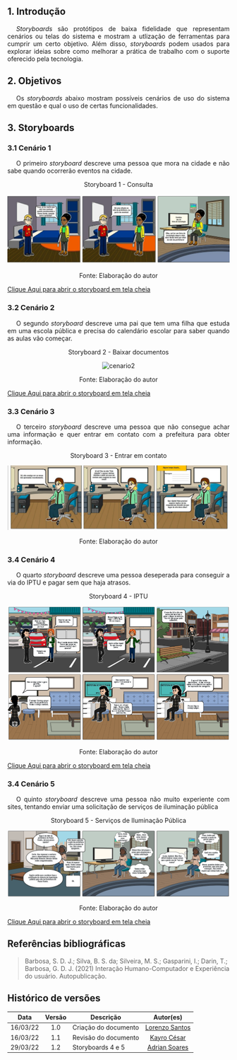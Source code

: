 ## 1. Introdução

<p style="text-indent: 20px; text-align: justify">
<i>Storyboards</i> são protótipos de baixa fidelidade que representam cenários ou telas do sistema e mostram a utlização de ferramentas para cumprir um certo objetivo. Além disso, <i>storyboards</i> podem usados para explorar ideias sobre como melhorar a prática de trabalho com o suporte oferecido pela tecnologia.
</p>

## 2. Objetivos

<p style="text-indent: 20px; text-align: justify">
Os <i>storyboards</i> abaixo mostram possíveis cenários de uso do sistema em questão e qual o uso de certas funcionalidades.
</p>


## 3. Storyboards


### 3.1 Cenário 1
<p style="text-indent: 20px; text-align: justify">
O primeiro <i>storyboard</i> descreve uma pessoa que mora na cidade e não sabe quando ocorrerão eventos na cidade.</p>


<center>
<figcaption>Storyboard 1 - Consulta</figcaption>

   ![cenario1](https://raw.githubusercontent.com/Interacao-Humano-Computador/2021.2-Prefeitura-de-Passo-Fundo/storyboard/assets/img/cenario1.png)

<figcaption>Fonte: Elaboração do autor</figcaption>
</center>

<a href="https://raw.githubusercontent.com/Interacao-Humano-Computador/2021.2-Prefeitura-de-Passo-Fundo/storyboard/assets/img/cenario1.png">Clique Aqui para abrir o storyboard em tela cheia</a>

### 3.2 Cenário 2
<p style="text-indent: 20px; text-align: justify">
O segundo <i>storyboard</i> descreve uma pai que tem uma filha que estuda em uma escola pública e precisa do calendário escolar para saber quando as aulas vão começar.</p>

<center>
<figcaption>Storyboard 2 - Baixar documentos</figcaption>

   ![cenario2](./../assets/img/cenario2.png)

<figcaption>Fonte: Elaboração do autor</figcaption>
</center>

<a href="https://raw.githubusercontent.com/Interacao-Humano-Computador/2021.2-Prefeitura-de-Passo-Fundo/storyboard/assets/img/cenario2.png">Clique Aqui para abrir o storyboard em tela cheia</a>

### 3.3 Cenário 3
<p style="text-indent: 20px; text-align: justify">
O terceiro <i>storyboard</i> descreve uma pessoa que não consegue achar uma informação e quer entrar em contato com a prefeitura para obter informação.</p>

<center>
<figcaption>Storyboard 3 - Entrar em contato</figcaption>

   ![cenario2](https://raw.githubusercontent.com/Interacao-Humano-Computador/2021.2-Prefeitura-de-Passo-Fundo/storyboard/assets/img/cenario3.png)

<figcaption>Fonte: Elaboração do autor</figcaption>
</center>

### 3.4 Cenário 4
<p style="text-indent: 20px; text-align: justify">
O quarto <i>storyboard</i> descreve uma pessoa deseperada para conseguir a via do IPTU e pagar sem que haja atrasos.</p>

<center>
<figcaption>Storyboard 4 - IPTU</figcaption>

   ![cenario2](../../../../assets/img/cenario4-imprimir-guia-de-iptu.png)

<figcaption>Fonte: Elaboração do autor</figcaption>
</center>


<a href="https://raw.githubusercontent.com/Interacao-Humano-Computador/2021.2-Prefeitura-de-Passo-Fundo/storyboard/assets/img/cenario4-imprimir-guia-de-iptu.png">Clique Aqui para abrir o storyboard em tela cheia</a>

### 3.4 Cenário 5
<p style="text-indent: 20px; text-align: justify">
O  quinto <i>storyboard</i> descreve uma pessoa não muito experiente com sites, tentando enviar uma solicitação de serviços de iluminação pública</p>

<center>
<figcaption>Storyboard 5 - Serviços de Iluminação Pública</figcaption>

   ![cenario2](../../../../assets/img/cenario5_IluminacaoPublica.png)

<figcaption>Fonte: Elaboração do autor</figcaption>
</center>


<a href="https://raw.githubusercontent.com/Interacao-Humano-Computador/2021.2-Prefeitura-de-Passo-Fundo/storyboard/assets/img/cenario4-imprimir-guia-de-iptu.png">Clique Aqui para abrir o storyboard em tela cheia</a>

## Referências bibliográficas

> Barbosa, S. D. J.; Silva, B. S. da; Silveira, M. S.; Gasparini, I.; Darin, T.; Barbosa, G. D. J. (2021) Interação Humano-Computador e Experiência do usuário. Autopublicação.

## Histórico de versões

 | **Data**   | **Versão** | **Descrição**                            |                **Autor(es)**                 |
 | ---------- | :--------: | ---------------------------------------- | :------------------------------------------: |
 | 16/03/22 |    1.0     |    Criação do documento   |        [Lorenzo Santos](https://github.com/lorenzo7377)         |
 | 16/03/22 |    1.1    |    Revisão do documento   |        [Kayro César](https://github.com/kayrocesar)         |
 | 29/03/22 |    1.2   |    Storyboards 4 e 5  |        [Adrian Soares](https://github.com/SwampTG)         |
